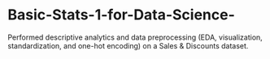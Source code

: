 # Basic-Stats-1-for-Data-Science-
Performed descriptive analytics and data preprocessing (EDA, visualization, standardization, and one-hot encoding) on a Sales &amp; Discounts dataset.

